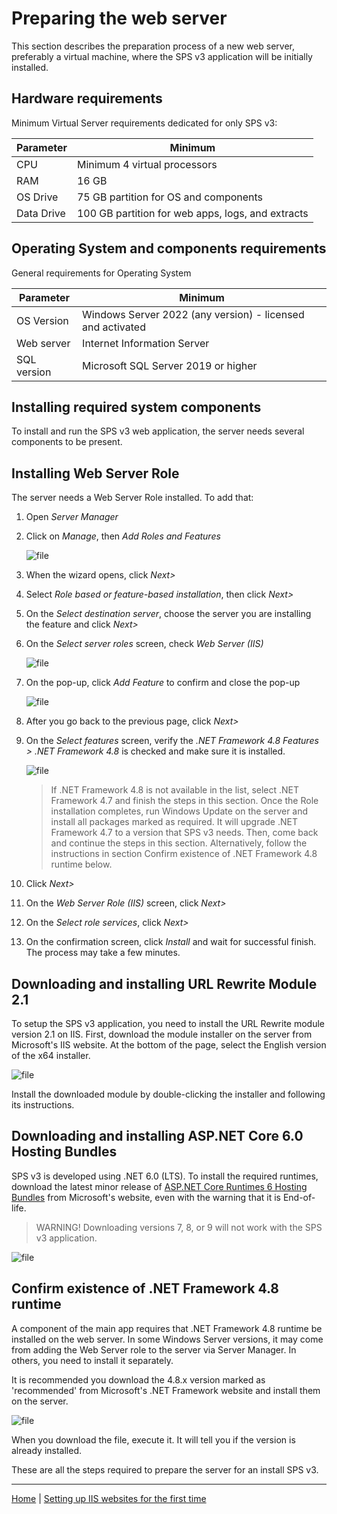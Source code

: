 # Preparing the web server

This section describes the preparation process of a new web server, preferably a virtual machine,
where the SPS v3 application will be initially installed.

## Hardware requirements

Minimum Virtual Server requirements dedicated for only SPS v3:

| Parameter  | Minimum                                           |
|------------|---------------------------------------------------|
| CPU        | Minimum 4 virtual processors                      |
| RAM        | 16 GB                                             |
| OS Drive   | 75 GB partition for OS and components             |
| Data Drive | 100 GB partition for web apps, logs, and extracts |

## Operating System and components requirements

General requirements for Operating System

| Parameter  | Minimum                                                    |
|------------|------------------------------------------------------------|
| OS Version | Windows Server 2022 (any version) - licensed and activated |
| Web server | Internet Information Server                                |
| SQL version| Microsoft SQL Server 2019 or higher                        |

## Installing required system components

To install and run the SPS v3 web application, the server needs several components to be present.

## Installing Web Server Role

The server needs a Web Server Role installed. To add that: 
1. Open *Server Manager*
2. Click on *Manage*, then *Add Roles and Features*

    ![file](./pictures/installation-add-roles.jpg "Add Roles and Features")

3. When the wizard opens, click *Next>*
4. Select *Role based or feature-based installation*, then click *Next>*
5. On the *Select destination server*, choose the server you are installing the feature and click
*Next>*
6. On the *Select server roles* screen, check *Web Server (IIS)*

    ![file](./pictures/installation-select-roles.jpg "Select Role")

7. On the pop-up, click *Add Feature* to confirm and close the pop-up

    ![file](./pictures/installation-include-iis.jpg "Include IIS")

8. After you go back to the previous page, click *Next>*
9. On the *Select features* screen, verify the *.NET Framework 4.8 Features > .NET Framework 4.8*
is checked and make sure it is installed.

    ![file](./pictures/installation-net-framework.jpg "Add .NET Framework")

    > If .NET Framework 4.8 is not available in the list, select .NET Framework 4.7 and finish the steps
in this section. Once the Role installation completes, run Windows Update on the server and install
all packages marked as required. It will upgrade .NET Framework 4.7 to a version that SPS v3 needs.
Then, come back and continue the steps in this section. Alternatively, follow the instructions in
section Confirm existence of .NET Framework 4.8 runtime below.

10. Click *Next>*
11. On the *Web Server Role (IIS)* screen, click *Next>*
12. On the *Select role services*, click *Next>*
13. On the confirmation screen, click *Install* and wait for successful finish. The process may take
a few minutes.

## Downloading and installing URL Rewrite Module 2.1

To setup the SPS v3 application, you need to install the URL Rewrite module version 2.1 on IIS.
First, download the module installer on the server from Microsoft's IIS website. At the bottom of
the page, select the English version of the x64 installer.

![file](./pictures/installation-rewrite-module.jpg "Download URL Rewrite Module 2.1")
 
Install the downloaded module by double-clicking the installer and following its instructions.

## Downloading and installing ASP.NET Core 6.0 Hosting Bundles

SPS v3 is developed using .NET 6.0 (LTS). To install the required runtimes, download the latest
minor release of [ASP.NET Core Runtimes 6 Hosting Bundles](https://dotnet.microsoft.com/en-us/download/dotnet/6.0)
from Microsoft's website, even with the warning that it is End-of-life. 

> WARNING! Downloading versions 7, 8, or 9 will not work with the SPS v3 application.
 
![file](./pictures/installation-net-core-runtime.jpg "Download .NET 6.0")

## Confirm existence of .NET Framework 4.8 runtime

A component of the main app requires that .NET Framework 4.8 runtime be installed on the web server.
In some Windows Server versions, it may come from adding the Web Server role to the server via
Server Manager. In others, you need to install it separately.

It is recommended you download the 4.8.x version marked as 'recommended' from Microsoft's .NET
Framework website and install them on the server. 
 
![file](./pictures/installation-download-net-framework.jpg "Download .NET Framework 4.8")

When you download the file, execute it. It will tell you if the version is already installed.

These are all the steps required to prepare the server for an install SPS v3.

___

[Home](../README.md) | [Setting up IIS websites for the first time](./setting-up-iis-websites-for-the-first-time.md)